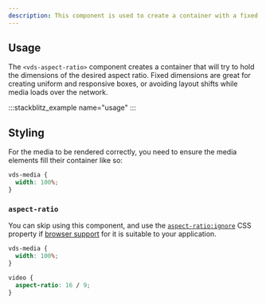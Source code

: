 ```yaml
---
description: This component is used to create a container with a fixed aspect ratio around a media provider.
---
```


## Usage

The `<vds-aspect-ratio>` component creates a container that will try to hold the dimensions of the
desired aspect ratio. Fixed dimensions are great for creating uniform and responsive boxes,
or avoiding layout shifts while media loads over the network.

<slot name="usage" />

:::stackblitz_example name="usage"
:::

## Styling

For the media to be rendered correctly, you need to ensure the media elements fill their
container like so:

```css copy
vds-media {
  width: 100%;
}
```

### `aspect-ratio`

You can skip using this component, and use the [`aspect-ratio:ignore`](https://developer.mozilla.org/en-US/docs/Web/CSS/aspect-ratio)
CSS property if [browser support](https://caniuse.com/mdn-css_properties_aspect-ratio) for it is
suitable to your application.

```css copy
vds-media {
  width: 100%;
}

video {
  aspect-ratio: 16 / 9;
}
```

